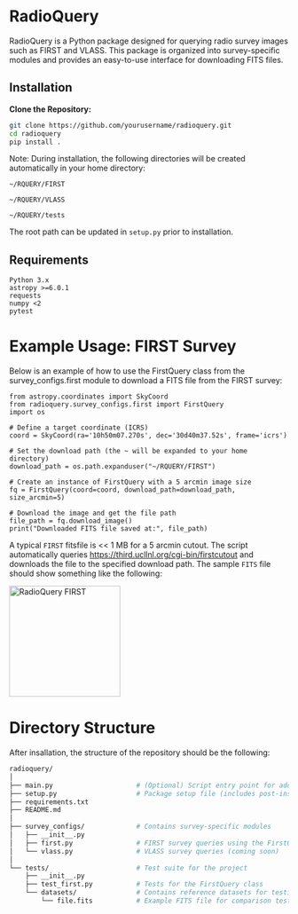 # RadioQuery

RadioQuery is a Python package designed for querying radio survey images such as FIRST and VLASS. This package is organized into survey-specific modules and provides an easy-to-use interface for downloading FITS files.

## Installation

**Clone the Repository:**
   ```bash
   git clone https://github.com/yourusername/radioquery.git
   cd radioquery
   pip install .
```
Note: During installation, the following directories will be created automatically in your home directory:

    ~/RQUERY/FIRST

    ~/RQUERY/VLASS

    ~/RQUERY/tests

The root path can be updated in `setup.py` prior to installation. 
## Requirements

    Python 3.x
    astropy >=6.0.1
    requests
    numpy <2
    pytest


# Example Usage: FIRST Survey
Below is an example of how to use the FirstQuery class from the survey_configs.first module to download a FITS file from the FIRST survey:
```
from astropy.coordinates import SkyCoord 
from radioquery.survey_configs.first import FirstQuery
import os

# Define a target coordinate (ICRS)
coord = SkyCoord(ra='10h50m07.270s', dec='30d40m37.52s', frame='icrs')

# Set the download path (the ~ will be expanded to your home directory)
download_path = os.path.expanduser("~/RQUERY/FIRST")

# Create an instance of FirstQuery with a 5 arcmin image size
fq = FirstQuery(coord=coord, download_path=download_path, size_arcmin=5)

# Download the image and get the file path
file_path = fq.download_image()
print("Downloaded FITS file saved at:", file_path)
```

A typical `FIRST` fitsfile is << 1 MB for a 5 arcmin cutout. The script automatically queries https://third.ucllnl.org/cgi-bin/firstcutout and downloads the file to the specified download path. The sample `FITS` file should show something like the following: 

<img src="images/sample_first.png" alt="RadioQuery FIRST" width="200" height="200">


# Directory Structure
After insallation, the structure of the repository should be the following: 
```graphql
radioquery/
│
├── main.py                     # (Optional) Script entry point for additional functionality
├── setup.py                    # Package setup file (includes post-install hooks to create directories)
├── requirements.txt
├── README.md
│
├── survey_configs/             # Contains survey-specific modules
│   ├── __init__.py
│   ├── first.py                # FIRST survey queries using the FirstQuery class
│   └── vlass.py                # VLASS survey queries (coming soon)
│
└── tests/                      # Test suite for the project
    ├── __init__.py
    ├── test_first.py           # Tests for the FirstQuery class
    └── datasets/               # Contains reference datasets for testing
        └── file.fits           # Example FITS file for comparison tests
